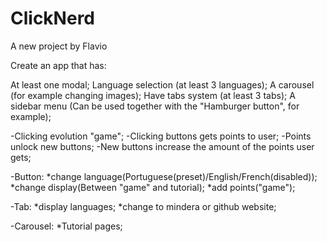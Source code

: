# ClickNerd
 A new project by Flavio

 Create an app that has:

At least one modal;
Language selection (at least 3 languages);
A carousel (for example changing images);
Have tabs system (at least 3 tabs);
A sidebar menu (Can be used together with the "Hamburger button", for example);


-Clicking evolution "game";
-Clicking buttons gets points to user;
-Points unlock new buttons;
-New buttons increase the amount of the points user gets;

-Button: 
    *change language(Portuguese(preset)/English/French(disabled));
    *change display(Between "game" and tutorial);
    *add points("game");

-Tab:
    *display languages;
    *change to mindera or github website;

-Carousel:
    *Tutorial pages;

